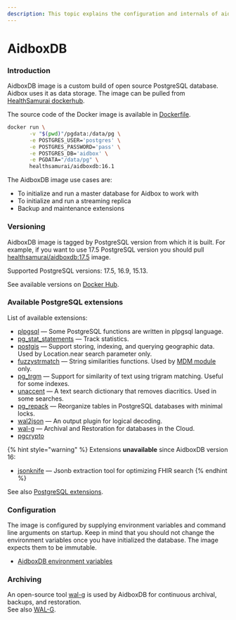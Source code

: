 ```yaml
---
description: This topic explains the configuration and internals of aidboxdb image
---
```


# AidboxDB

### Introduction

AidboxDB image is a custom build of open source PostgreSQL database. Aidbox uses it as data storage. The image can be pulled from [HealthSamurai dockerhub](https://hub.docker.com/r/healthsamurai/aidboxdb/tags?page=1\&ordering=last_updated).

The source code of the Docker image is available in [Dockerfile](https://github.com/HealthSamurai/aidboxdb/blob/main/Dockerfile).

```bash
docker run \
       -v "$(pwd)"/pgdata:/data/pg \
       -e POSTGRES_USER='postgres' \
       -e POSTGRES_PASSWORD='pass' \
       -e POSTGRES_DB='aidbox' \
       -e PGDATA="/data/pg" \
       healthsamurai/aidboxdb:16.1
```

The AidboxDB image use cases are:

* To initialize and run a master database for Aidbox to work with
* To initialize and run a streaming replica
* Backup and maintenance extensions

### Versioning

AidboxDB image is tagged by PostgreSQL version from which it is built. For example, if you want to use 17.5 PostgreSQL version you should pull [healthsamurai/aidboxdb:17.5](https://hub.docker.com/layers/healthsamurai/aidboxdb/14.5/images/sha256-24accc760960f6abed0f9b2d2382712e5b98aa382403887e24408f0f0fdcf58d?context=repo) image.

Supported PostgreSQL versions: 17.5, 16.9, 15.13.

See available versions on [Docker Hub](https://hub.docker.com/r/healthsamurai/aidboxdb/tags).

### Available PostgreSQL extensions

List of available extensions:

* [plpgsql](https://www.postgresql.org/docs/17/plpgsql.html) — Some PostgreSQL functions are written in plpgsql language.
* [pg\_stat\_statements](https://www.postgresql.org/docs/current/pgstatstatements.html) — Track statistics.
* [postgis](https://github.com/postgis/postgis) — Support storing, indexing, and querying geographic data. Used by Location.near search parameter only.
* [fuzzystrmatch](https://www.postgresql.org/docs/current/fuzzystrmatch.html) — String similarities functions. Used by [MDM module](../../modules/other-modules/mdm/) only.
* [pg\_trgm](https://www.postgresql.org/docs/current/pgtrgm.html) — Support for similarity of text using trigram matching. Useful for some indexes.
* [unaccent](https://www.postgresql.org/docs/current/unaccent.html) — A text search dictionary that removes diacritics. Used in some searches.
* [pg\_repack](https://github.com/reorg/pg_repack) — Reorganize tables in PostgreSQL databases with minimal locks.
* [wal2json](https://github.com/eulerto/wal2json) — An output plugin for logical decoding.
* [wal-g](https://github.com/wal-g/wal-g) — Archival and Restoration for databases in the Cloud.
* [pgcrypto](https://www.postgresql.org/docs/current/pgcrypto.html)

{% hint style="warning" %}
Extensions **unavailable** since AidboxDB version 16:

* [jsonknife](https://github.com/niquola/jsonknife) — Jsonb extraction tool for optimizing FHIR search
{% endhint %}

See also [PostgreSQL extensions](../postgresql-extensions.md).

### Configuration

The image is configured by supplying environment variables and command line arguments on startup. Keep in mind that you should not change the environment variables once you have initialized the database. The image expects them to be immutable.

* [AidboxDB environment variables](../../reference/environment-variables/aidboxdb-environment-variables.md)

### Archiving

An open-source tool [wal-g](https://github.com/wal-g/wal-g) is used by AidboxDB for continuous archival, backups, and restoration.\
See also [WAL-G](../../deployment-and-maintenance/backup-and-restore/wal-g.md).
